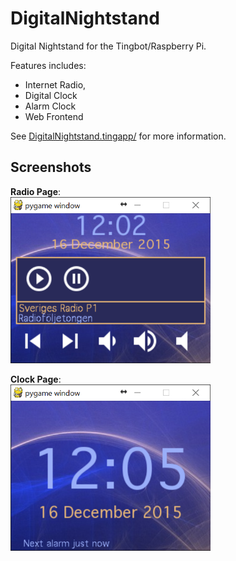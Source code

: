 # DigitalNightstand

Digital Nightstand for the Tingbot/Raspberry Pi.

Features includes:

* Internet Radio, 
* Digital Clock
* Alarm Clock
* Web Frontend

See [DigitalNightstand.tingapp/](DigitalNightstand.tingapp/) for more information.

## Screenshots ##

**Radio Page**:  
<img src="screenshots/RadioPage.PNG" width="320" alt="Radio Page">

**Clock Page**:  
<img src="screenshots/ClockPage.PNG" width="320" alt="Clock Page">
